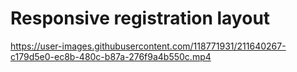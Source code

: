 # Responsive registration layout
https://user-images.githubusercontent.com/118771931/211640267-c179d5e0-ec8b-480c-b87a-276f9a4b550c.mp4

